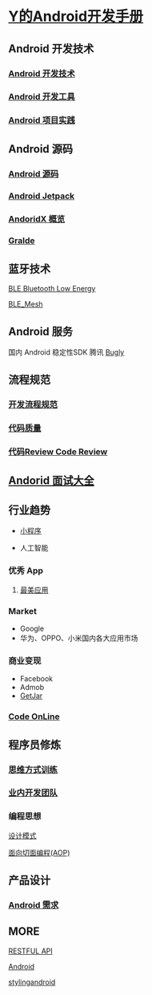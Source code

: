 # [Y的Android开发手册](https://github.com/bellsong/HiAndroid)

## Android 开发技术

### [Android 开发技术](./android/README.md)    

### [Android 开发工具](./tool/README.md)

### [Android 项目实践](./project/README.md)


## Android 源码

### [Android 源码](./source/README.md) 


### [Android Jetpack](./AndroidJetpack/README.md)

### [AndoridX 概览](./android/androidx.md)

### [Gralde](./Gradle/README.md)

## 蓝牙技术
[BLE Bluetooth Low Energy](./bluetoothLowEnergy.md)

[BLE_Mesh](./BLE_MESH.md)

## Android 服务

国内 Android 稳定性SDK 腾讯 [Bugly](https://bugly.qq.com/v2/index)

## 流程规范

### [开发流程规范](./standard/README.md)

### [代码质量](./standard/code.md)

### [代码Review Code Review](./standard/code_review.md)

## [Andorid 面试大全](./interview/README.md)


## 行业趋势

* [小程序](./miniprogram/README.md)

* 人工智能

### 优秀 App

1. [最美应用](http://zuimeia.com)

### Market
* Google
* 华为、OPPO、小米国内各大应用市场

### 商业变现
* Facebook
* Admob
* [GetJar](https://www.getjar.com/)

### [Code OnLine](./codeonline/README.md)


## 程序员修炼

### [思维方式训练](./think/README.md)

### [业内开发团队](./team/README.md)

### 编程思想

[设计模式](./designpattern/README.md)

[面向切面编程(AOP)](./think/aop.md)


## 产品设计

### [Android 需求](./prd/README.md)


## MORE

[RESTFUL API](https://www.restapitutorial.com/)

[Android](https://www.android.com)

[stylingandroid](https://blog.stylingandroid.com/)

